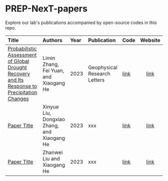 # PREP-NexT-papers

Explore our lab's publications accompanied by open-source codes in this repo.

| Title | Authors | Year | Publication | Code | Website | 
| :----------------- | :------------- | :----- | :----- | :----- | :-----: |
| [Probabilistic Assessment of Global Drought Recovery and Its Response to Precipitation Changes](https://agupubs.onlinelibrary.wiley.com/doi/full/10.1029/2023GL106067) | Limin Zhang, Fei Yuan, and Xiaogang He | 2023 | Geophysical Research Letters | [link](https://github.com/PREP-NexT/global-drought-recovery) | [link](https://agupubs.onlinelibrary.wiley.com/doi/full/10.1029/2023GL106067) |
| [Paper Title](https://xxx) | Xinyue Liu, Dongxiao Zhang, and  Xiaogang He | 2023 | xxx | [link](xxx) | [link](xxx) |
| [Paper Title](https://xxx) | Zhanwei Liu and Xiaogang He | 2023 | xxx | [link](xxx) | [link](xxx) |
